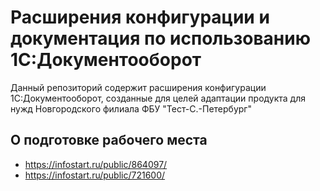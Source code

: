 # Расширения конфигурации и документация по использованию 1С:Документооборот

Данный репозиторий содержит расширения конфигурации 1С:Документооборот,
созданные для целей адаптации продукта для нужд Новгородского филиала ФБУ "Тест-С.-Петербург"

## О подготовке рабочего места

- https://infostart.ru/public/864097/
- https://infostart.ru/public/721600/
